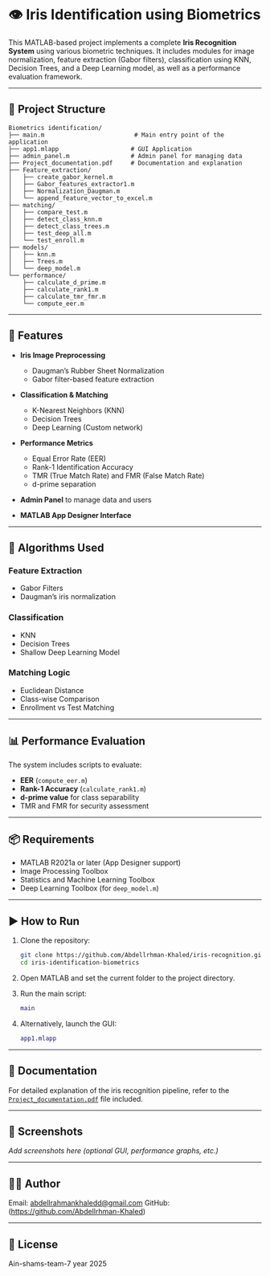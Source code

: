 
# 👁️ Iris Identification using Biometrics

This MATLAB-based project implements a complete **Iris Recognition System** using various biometric techniques. It includes modules for image normalization, feature extraction (Gabor filters), classification using KNN, Decision Trees, and a Deep Learning model, as well as a performance evaluation framework.

---

## 📂 Project Structure

```
Biometrics identification/
├── main.m                         # Main entry point of the application
├── app1.mlapp                    # GUI Application
├── admin_panel.m                 # Admin panel for managing data
├── Project_documentation.pdf     # Documentation and explanation
├── Feature_extraction/
│   ├── create_gabor_kernel.m
│   ├── Gabor_features_extractor1.m
│   ├── Normalization_Daugman.m
│   └── append_feature_vector_to_excel.m
├── matching/
│   ├── compare_test.m
│   ├── detect_class_knn.m
│   ├── detect_class_trees.m
│   ├── test_deep_all.m
│   └── test_enroll.m
├── models/
│   ├── knn.m
│   ├── Trees.m
│   └── deep_model.m
└── performance/
    ├── calculate_d_prime.m
    ├── calculate_rank1.m
    ├── calculate_tmr_fmr.m
    └── compute_eer.m
```

---

## 🚀 Features

- **Iris Image Preprocessing**
  - Daugman’s Rubber Sheet Normalization
  - Gabor filter-based feature extraction

- **Classification & Matching**
  - K-Nearest Neighbors (KNN)
  - Decision Trees
  - Deep Learning (Custom network)

- **Performance Metrics**
  - Equal Error Rate (EER)
  - Rank-1 Identification Accuracy
  - TMR (True Match Rate) and FMR (False Match Rate)
  - d-prime separation

- **Admin Panel** to manage data and users
- **MATLAB App Designer Interface**

---

## 🧠 Algorithms Used

### Feature Extraction
- Gabor Filters
- Daugman’s iris normalization

### Classification
- KNN
- Decision Trees
- Shallow Deep Learning Model

### Matching Logic
- Euclidean Distance
- Class-wise Comparison
- Enrollment vs Test Matching

---

## 📊 Performance Evaluation

The system includes scripts to evaluate:
- **EER** (`compute_eer.m`)
- **Rank-1 Accuracy** (`calculate_rank1.m`)
- **d-prime value** for class separability
- TMR and FMR for security assessment

---

## 📦 Requirements

- MATLAB R2021a or later (App Designer support)
- Image Processing Toolbox
- Statistics and Machine Learning Toolbox
- Deep Learning Toolbox (for `deep_model.m`)

---

## ▶️ How to Run

1. Clone the repository:
   ```bash
   git clone https://github.com/Abdellrhman-Khaled/iris-recognition.git
   cd iris-identification-biometrics
   ```

2. Open MATLAB and set the current folder to the project directory.

3. Run the main script:
   ```matlab
   main
   ```

4. Alternatively, launch the GUI:
   ```matlab
   app1.mlapp
   ```

---

## 📘 Documentation

For detailed explanation of the iris recognition pipeline, refer to the [`Project_documentation.pdf`](Biometrics%20identification/Project_documentation.pdf) file included.

---

## 📸 Screenshots

_Add screenshots here (optional GUI, performance graphs, etc.)_

---

## 🧑‍💻 Author

Email: abdellrahmankhaledd@gmail.com 
GitHub: (https://github.com/Abdellrhman-Khaled)

---

## 📄 License

Ain-shams-team-7 year 2025
